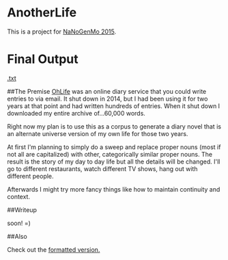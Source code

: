 # AnotherLife
This is a project for [NaNoGenMo 2015](https://github.com/dariusk/NaNoGenMo-2015).


# Final Output

[.txt](https://raw.githubusercontent.com/rvinluan/AnotherLife/master/outputText/finalText.txt)

##The Premise
[OhLife](http://ohlife.com/index.php) was an online diary service that you could write entries to via email. It shut down in 2014, but I had been using it for two years at that point and had written hundreds of entries. When it shut down I downloaded my entire archive of...60,000 words.

Right now my plan is to use this as a corpus to generate a diary novel that is an alternate universe version of my own life for those two years.

At first I'm planning to simply do a sweep and replace proper nouns (most if not all are capitalized) with other, categorically similar proper nouns. The result is the story of my day to day life but all the details will be changed. I'll go to different restaurants, watch different TV shows, hang out with different people.

Afterwards I might try more fancy things like how to maintain continuity and context.

##Writeup

soon! =)

##Also

Check out the [formatted version.](http://rvinluan.github.io/AnotherLife/)
